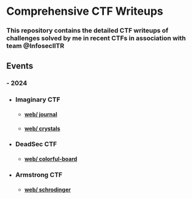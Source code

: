 # Comprehensive CTF Writeups

###  This repository contains the detailed CTF writeups of challenges solved by me in recent CTFs  in association with team @InfosecIITR 

## Events

### -  2024

- ### Imaginary CTF
  - #### [web/ journal](./2024/ImaginaryCTF%20/journal)

  - #### [web/ crystals](./2024/ImaginaryCTF%20/crystals)

- ### DeadSec CTF
   - #### [web/ colorful-board](./2024/DeadsecCTF/colorful-board/)

- ### Armstrong CTF

   - #### [web/ schrodinger](./2024/ArmstrongCTF/schrodinger/)
